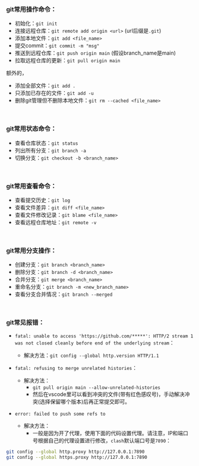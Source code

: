 <h3>git常用操作命令：</h3>

- 初始化：`git init`
- 连接远程仓库：`git remote add origin <url>` (url后缀是`.git`)
- 添加本地文件：`git add <file_name>`
- 提交commit：`git commit -m "msg"`
- 推送到远程仓库：`git push origin main` (假设branch_name是main)
- 拉取远程仓库的更新：`git pull origin main`

额外的，
- 添加全部文件：`git add .`
- 只添加已存在的文件：`git add -u`
- 删除git管理但不删除本地文件：`git rm --cached <file_name>`

</br>

<h3>git常用状态命令：</h3>

- 查看仓库状态：`git status`
- 列出所有分支：`git branch -a`
- 切换分支：`git checkout -b <branch_name>`

</br>

<h3>git常用查看命令：</h3>

- 查看提交历史：`git log`
- 查看文件差异：`git diff <file_name>`
- 查看文件修改记录：`git blame <file_name>`
- 查看远程仓库地址：`git remote -v`

</br>

<h3>git常用分支操作：</h3>

- 创建分支：`git branch <branch_name>`
- 删除分支：`git branch -d <branch_name>`
- 合并分支：`git merge <branch_name>`
- 重命名分支：`git branch -m <new_branch_name>`
- 查看分支合并情况：`git branch --merged`

</br>

<h3>git常见报错：</h3>

- `fatal: unable to access 'https://github.com/*****': HTTP/2 stream 1 was not closed cleanly before end of the underlying stream`：
  - 解决方法：`git config --global http.version HTTP/1.1`

- `fatal: refusing to merge unrelated histories`：
  - 解决方法：
    - `git pull origin main --allow-unrelated-histories`
    - 然后在vscode里可以看到冲突的文件(带有红色感叹号)，手动解决冲突(选择保留哪个版本)后再正常提交即可。

- `error: failed to push some refs to `
  - 解决方法：
    - 一般是因为开了代理，使用下面的代码设置代理。请注意，IP和端口号根据自己的代理设置进行修改，`clash`默认端口号是`7890`：
```bash
git config --global http.proxy http://127.0.0.1:7890 
git config --global https.proxy http://127.0.0.1:7890
```

